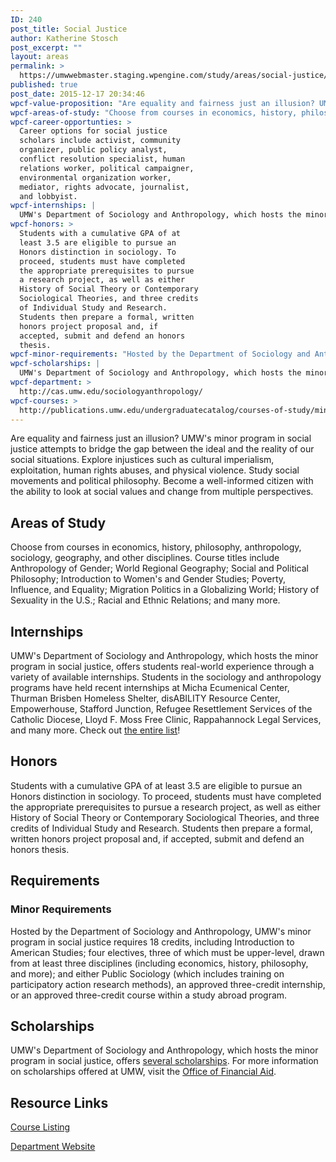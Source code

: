 ```yaml
---
ID: 240
post_title: Social Justice
author: Katherine Stosch
post_excerpt: ""
layout: areas
permalink: >
  https://umwwebmaster.staging.wpengine.com/study/areas/social-justice/
published: true
post_date: 2015-12-17 20:34:46
wpcf-value-proposition: "Are equality and fairness just an illusion? UMW's minor program in social justice attempts to bridge the gap between the ideal and the reality of our social situations. Explore injustices such as cultural imperialism, exploitation, human rights abuses, and physical violence. Study social movements and political philosophy. Become a well-informed citizen with the ability to look at social values and change from multiple perspectives."
wpcf-areas-of-study: "Choose from courses in economics, history, philosophy, anthropology, sociology, geography, and other disciplines. Course titles include Anthropology of Gender; World Regional Geography; Social and Political Philosophy; Introduction to Women's and Gender Studies; Poverty, Influence, and Equality; Migration Politics in a Globalizing World; History of Sexuality in the U.S.; Racial and Ethnic Relations; and many more."
wpcf-career-opportunties: >
  Career options for social justice
  scholars include activist, community
  organizer, public policy analyst,
  conflict resolution specialist, human
  relations worker, political campaigner,
  environmental organization worker,
  mediator, rights advocate, journalist,
  and lobbyist.
wpcf-internships: |
  UMW's Department of Sociology and Anthropology, which hosts the minor program in social justice, offers students real-world experience through a variety of available internships. Students in the sociology and anthropology programs have held recent internships at Micha Ecumenical Center, Thurman Brisben Homeless Shelter, disABILITY Resource Center, Empowerhouse, Stafford Junction, Refugee Resettlement Services of the Catholic Diocese, Lloyd F. Moss Free Clinic, Rappahannock Legal Services, and many more. Check out <a href="http://cas.umw.edu/sociologyanthropology/resources/internships-socg-or-anth-499/">the entire list</a>!
wpcf-honors: >
  Students with a cumulative GPA of at
  least 3.5 are eligible to pursue an
  Honors distinction in sociology. To
  proceed, students must have completed
  the appropriate prerequisites to pursue
  a research project, as well as either
  History of Social Theory or Contemporary
  Sociological Theories, and three credits
  of Individual Study and Research.
  Students then prepare a formal, written
  honors project proposal and, if
  accepted, submit and defend an honors
  thesis.
wpcf-minor-requirements: "Hosted by the Department of Sociology and Anthropology, UMW's minor program in social justice requires 18 credits, including Introduction to American Studies; four electives, three of which must be upper-level, drawn from at least three disciplines (including economics, history, philosophy, and more); and either Public Sociology (which includes training on participatory action research methods), an approved three-credit internship, or an approved three-credit course within a study abroad program."
wpcf-scholarships: |
  UMW's Department of Sociology and Anthropology, which hosts the minor program in social justice, offers <a href="http://cas.umw.edu/sociologyanthropology/departmental-scholarships/">several scholarships</a>. For more information on scholarships offered at UMW, visit the <a href="/financialaid/types/">Office of Financial Aid</a>.
wpcf-department: >
  http://cas.umw.edu/sociologyanthropology/
wpcf-courses: >
  http://publications.umw.edu/undergraduatecatalog/courses-of-study/minors/social-justice-minor/
---
```


<!-- Types Custom Fields: -->

<!-- value-proposition -->
Are equality and fairness just an illusion? UMW's minor program in social justice attempts to bridge the gap between the ideal and the reality of our social situations. Explore injustices such as cultural imperialism, exploitation, human rights abuses, and physical violence. Study social movements and political philosophy. Become a well-informed citizen with the ability to look at social values and change from multiple perspectives.
<!-- End value-proposition -->

<!-- areas-of-study -->
## Areas of Study
Choose from courses in economics, history, philosophy, anthropology, sociology, geography, and other disciplines. Course titles include Anthropology of Gender; World Regional Geography; Social and Political Philosophy; Introduction to Women's and Gender Studies; Poverty, Influence, and Equality; Migration Politics in a Globalizing World; History of Sexuality in the U.S.; Racial and Ethnic Relations; and many more.
<!-- End areas-of-study -->

<!-- internships -->
## Internships
UMW's Department of Sociology and Anthropology, which hosts the minor program in social justice, offers students real-world experience through a variety of available internships. Students in the sociology and anthropology programs have held recent internships at Micha Ecumenical Center, Thurman Brisben Homeless Shelter, disABILITY Resource Center, Empowerhouse, Stafford Junction, Refugee Resettlement Services of the Catholic Diocese, Lloyd F. Moss Free Clinic, Rappahannock Legal Services, and many more. Check out [the entire list](http://cas.umw.edu/sociologyanthropology/resources/internships-socg-or-anth-499/)!
<!-- End internships -->

<!-- honors -->
## Honors
Students with a cumulative GPA of at least 3.5 are eligible to pursue an Honors distinction in sociology. To proceed, students must have completed the appropriate prerequisites to pursue a research project, as well as either History of Social Theory or Contemporary Sociological Theories, and three credits of Individual Study and Research. Students then prepare a formal, written honors project proposal and, if accepted, submit and defend an honors thesis.
<!-- End honors -->

<!-- requirements -->
## Requirements

<!-- minor-requirements -->
### Minor Requirements
Hosted by the Department of Sociology and Anthropology, UMW's minor program in social justice requires 18 credits, including Introduction to American Studies; four electives, three of which must be upper-level, drawn from at least three disciplines (including economics, history, philosophy, and more); and either Public Sociology (which includes training on participatory action research methods), an approved three-credit internship, or an approved three-credit course within a study abroad program.
<!-- End minor-requirements -->

<!-- End requirements -->

<!-- scholarships -->
## Scholarships
UMW's Department of Sociology and Anthropology, which hosts the minor program in social justice, offers [several scholarships](http://cas.umw.edu/sociologyanthropology/departmental-scholarships/). For more information on scholarships offered at UMW, visit the [Office of Financial Aid](/financialaid/types/).
<!-- End scholarships -->

<!-- resource-links -->
## Resource Links

<!-- courses -->
[Course Listing](http://publications.umw.edu/undergraduatecatalog/courses-of-study/minors/social-justice-minor/)

<!-- End courses -->


<!-- department -->
[Department Website](http://cas.umw.edu/sociologyanthropology/)

<!-- End department -->

<!-- End resource-links -->

<!-- End Types Custom Fields -->